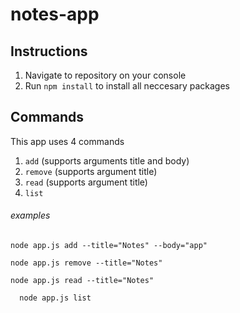 # notes-app

## Instructions
1) Navigate to repository on your console
2) Run ```npm install``` to install all neccesary packages

## Commands
This app uses 4 commands 
  1) ```add``` (supports arguments title and body)
  2) ```remove``` (supports argument title)
  3) ```read``` (supports argument title)
  4) ```list``` 
  
###### examples

```node app.js add --title="Notes" --body="app"```

```node app.js remove --title="Notes"```

```node app.js read --title="Notes"```

```  node app.js list```
